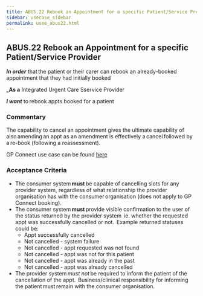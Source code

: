 ```yaml
---
title: ABUS.22 Rebook an Appointment for a specific Patient/Service Provider 
sidebar: usecase_sidebar
permalink: usee_abus22.html
---
```


## ABUS.22 Rebook an Appointment for a specific Patient/Service Provider 
**_In order_** that the patient or their carer can rebook an already-booked appointment that they had initially booked 

**_As a** Integrated Urgent Care Sservice Provider

**_I want_** to rebook appts booked for a patient 

### Commentary 
The capability to cancel an appointment gives the ultimate capability of also amending an appt as an amendment is effectively a cancel followed by a re-book (following a reassessment).  

GP Connect use case can be found <a href="https://nhsconnect.github.io/gpconnect/appointments_use_case_cancel_an_appointment.html" target="_blank">here</a>

### Acceptance Criteria  
* The consumer system **must** be capable of cancelling slots for any provider system, regardless of what relationship the provider organisation has with the consumer organisation (does not apply to GP Connect booking).
* The consumer system **must** provide visible confirmation to the user of the status returned by the provider system  ie. whether the requested appt was successfully cancelled or not.  Example returned statuses could be: 
   * Appt successfully cancelled 
   * Not cancelled - system failure 
   * Not cancelled - appt requested was not found 
   * Not cancelled - appt was not for this patient 
   * Not cancelled - appt was already in the past 
   * Not cancelled - appt was already cancelled 
* The provider system *must not* be required to inform the patient of the cancellation of the appt.  Business/clinical responsibility for informing the patient must remain with the consumer organisation. 
